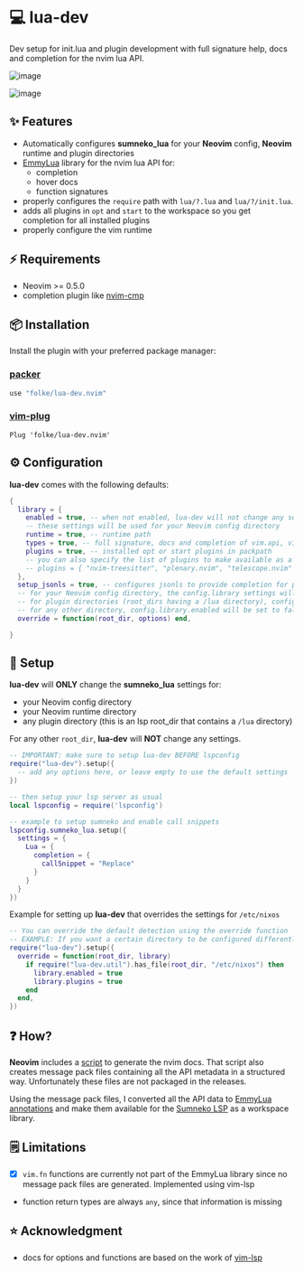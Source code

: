 # 💻 lua-dev

Dev setup for init.lua and plugin development with full signature help, docs and
completion for the nvim lua API.

![image](https://user-images.githubusercontent.com/292349/118822916-6af02080-b86d-11eb-9990-942fe9b55541.png)

![image](https://user-images.githubusercontent.com/292349/118823099-9115c080-b86d-11eb-9a68-521c6cb9905a.png)

## ✨ Features

- Automatically configures **sumneko_lua** for your **Neovim** config, **Neovim** runtime and plugin
  directories
- [EmmyLua](https://github.com/sumneko/lua-language-server/wiki/EmmyLua-Annotations)
  library for the nvim lua API for:
  - completion
  - hover docs
  - function signatures
- properly configures the `require` path with `lua/?.lua` and `lua/?/init.lua`.
- adds all plugins in `opt` and `start` to the workspace so you get completion
  for all installed plugins
- properly configure the vim runtime

## ⚡️ Requirements

- Neovim >= 0.5.0
- completion plugin like [nvim-cmp](https://github.com/hrsh7th/nvim-cmp)

## 📦 Installation

Install the plugin with your preferred package manager:

### [packer](https://github.com/wbthomason/packer.nvim)

```lua
use "folke/lua-dev.nvim"
```

### [vim-plug](https://github.com/junegunn/vim-plug)

```vim
Plug 'folke/lua-dev.nvim'
```

## ⚙️ Configuration

**lua-dev** comes with the following defaults:

```lua
{
  library = {
    enabled = true, -- when not enabled, lua-dev will not change any settings to the LSP server
    -- these settings will be used for your Neovim config directory
    runtime = true, -- runtime path
    types = true, -- full signature, docs and completion of vim.api, vim.treesitter, vim.lsp and others
    plugins = true, -- installed opt or start plugins in packpath
    -- you can also specify the list of plugins to make available as a workspace library
    -- plugins = { "nvim-treesitter", "plenary.nvim", "telescope.nvim" },
  },
  setup_jsonls = true, -- configures jsonls to provide completion for project specific .luarc.json files
  -- for your Neovim config directory, the config.library settings will be used as is
  -- for plugin directories (root_dirs having a /lua directory), config.library.plugins will be disabled
  -- for any other directory, config.library.enabled will be set to false
  override = function(root_dir, options) end,

}
```

## 🚀 Setup

**lua-dev** will **ONLY** change the **sumneko_lua** settings for:

- your Neovim config directory
- your Neovim runtime directory
- any plugin directory (this is an lsp root_dir that contains a `/lua`
  directory)

For any other `root_dir`, **lua-dev** will **NOT** change any settings.

```lua
-- IMPORTANT: make sure to setup lua-dev BEFORE lspconfig
require("lua-dev").setup({
  -- add any options here, or leave empty to use the default settings
})

-- then setup your lsp server as usual
local lspconfig = require('lspconfig')

-- example to setup sumneko and enable call snippets
lspconfig.sumneko_lua.setup({
  settings = {
    Lua = {
      completion = {
        callSnippet = "Replace"
      }
    }
  }
})
```

Example for setting up **lua-dev** that overrides the settings for `/etc/nixos`

```lua
-- You can override the default detection using the override function
-- EXAMPLE: If you want a certain directory to be configured differently, you can override its settings
require("lua-dev").setup({
  override = function(root_dir, library)
    if require("lua-dev.util").has_file(root_dir, "/etc/nixos") then
      library.enabled = true
      library.plugins = true
    end
  end,
})
```

## ❓ How?

**Neovim** includes a
[script](https://github.com/neovim/neovim/blob/master/scripts/gen_vimdoc.py) to
generate the nvim docs. That script also creates message pack files containing
all the API metadata in a structured way. Unfortunately these files are not
packaged in the releases.

Using the message pack files, I converted all the API data to
[EmmyLua annotations](https://github.com/sumneko/lua-language-server/wiki/EmmyLua-Annotations)
and make them available for the
[Sumneko LSP](https://github.com/sumneko/lua-language-server) as a workspace
library.

## 🗒️ Limitations

- [x] `vim.fn` functions are currently not part of the EmmyLua library since no
      message pack files are generated. Implemented using vim-lsp
- function return types are always `any`, since that information is missing

## ⭐ Acknowledgment

- docs for options and functions are based on the work of
  [vim-lsp](https://github.com/prabirshrestha/vim-lsp)
